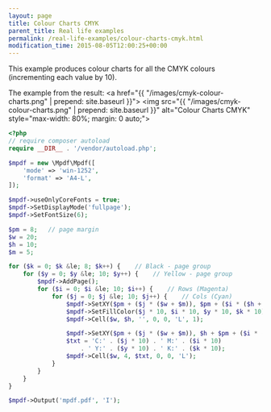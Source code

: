 ```yaml
---
layout: page
title: Colour Charts CMYK
parent_title: Real life examples
permalink: /real-life-examples/colour-charts-cmyk.html
modification_time: 2015-08-05T12:00:25+00:00
---
```


This example produces colour charts for all the CMYK colours (incrementing each value by 10).

The example from the result:
<a href="{{ "/images/cmyk-colour-charts.png" | prepend: site.baseurl }}">
    <img src="{{ "/images/cmyk-colour-charts.png" | prepend: site.baseurl }}" alt="Colour Charts CMYK" style="max-width: 80%; margin: 0 auto;">
</a>

```php
<?php
// require composer autoload
require __DIR__ . '/vendor/autoload.php';

$mpdf = new \Mpdf\Mpdf([
	'mode' => 'win-1252',
	'format' => 'A4-L',
]);

$mpdf->useOnlyCoreFonts = true;
$mpdf->SetDisplayMode('fullpage');
$mpdf->SetFontSize(6);

$pm = 8;   // page margin
$w = 20;
$h = 10;
$m = 5;

for ($k = 0; $k &le; 8; $k++) {    // Black - page group
    for ($y = 0; $y &le; 10; $y++) {    // Yellow - page group
        $mpdf->AddPage();
        for ($i = 0; $i &le; 10; $i++) {    // Rows (Magenta)
            for ($j = 0; $j &le; 10; $j++) {    // Cols (Cyan)
                $mpdf->SetXY($pm + ($j * ($w + $m)), $pm + ($i * ($h + $m)));
                $mpdf->SetFillColor($j * 10, $i * 10, $y * 10, $k * 10);
                $mpdf->Cell($w, $h, '', 0, 0, 'L', 1);

                $mpdf->SetXY($pm + ($j * ($w + $m)), $h + $pm + ($i * ($h + $m)));
                $txt = 'C:' . ($j * 10) . ' M:' . ($i * 10)
                    . ' Y:' . ($y * 10) . ' K:' . ($k * 10);
                $mpdf->Cell($w, 4, $txt, 0, 0, 'L');
            }
        }
    }
}

$mpdf->Output('mpdf.pdf', 'I');

```

